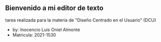 ## Bienvenido a mi editor de texto
tarea realizada para la materia de "Diseño Centrado en el Usuario" (DCU)
- by: Inocencio Luis Oniel Almonte
- Matricula: 2021-1530
